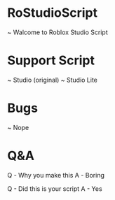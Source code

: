 # RoStudioScript
~ Walcome to Roblox Studio Script

# Support Script
~ Studio (original)
~ Studio Lite

# Bugs
~ Nope

# Q&A
Q - Why you make this
A - Boring

Q - Did this is your script
A - Yes
